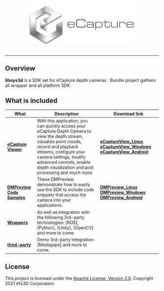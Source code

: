 <p align="center"><img src="doc/img/eCapture_logo_3a.png" width="70%" /><br><br></p>

-----------------


## Overview
**libeys3d** is a SDK set for eCapture depth cameras .
Bundle project gathers all wrapper and all platform SDK.

## What is included
| What | Description | Download link|
| ------- | ------- | ------- |
| **[eCapture Viewer](./tools)** | With this application, you can quickly access your eCapture Depth Camera to view the depth stream, visualize point clouds, record and playback streams, configure your camera settings, modify advanced controls, enable depth visualization and post processing  and much more. | [**eCaptureView_Linux**](https://github.com/eYs3D/eCaptureView_Linux/releases) [**eCaptureView_Windows**](https://github.com/eYs3D/eCaptureView_Windows/releases) [**eCaptureView_Android**](https://github.com/eYs3D/eCaptureView_Android/releases)|
| **[DMPreview Code Samples](./DMPreview)** |These DMPreview demonstrate how to easily use the SDK to include code snippets that access the camera into your applications. | [**DMPreview_Linux**](https://github.com/eYs3D/HD-DM-Linux-SDK-Release/releases) [**DMPreview_Windows**](https://github.com/eYs3D/HD-DM-Windows-SDK-Release/releases) [**DMPreview_Android**](https://github.com/eYs3D/HD-DM-Android-SDK-Release/releases)|
| **[Wrappers](./wrappers)** | As well as integration with the following 3rd-party technologies: [ROS], [Python], [Unity], [OpenCV] and more to come. | |
| **[third-party](https://github.com/eYs3D/third-party)** | Demo 3rd-party integration: [Mediapipe] and more to come. | |

## License
This project is licensed under the [Apache License, Version 2.0](LICENSE).
Copyright 2021 eYs3D Corporation